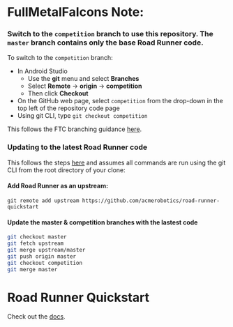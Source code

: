 # FullMetalFalcons Note:
### Switch to the `competition` branch to use this repository. The `master` branch contains only the base Road Runner code.
To switch to the `competition` branch:
* In Android Studio
  * Use the **git** menu and select **Branches**
  * Select **Remote** -> **origin** -> **competition**
  * Then click **Checkout**
* On the GitHub web page, select `competition` from the drop-down in the top left of the repository code page
* Using git CLI, type `git checkout competition`

This follows the FTC branching guidance [here](https://ftc-docs.firstinspires.org/en/latest/programming_resources/tutorial_specific/android_studio/fork_and_clone_github_repository/Fork-and-Clone-From-GitHub.html).

### Updating to the latest Road Runner code
This follows the steps [here](https://ftc-docs.firstinspires.org/en/latest/programming_resources/tutorial_specific/android_studio/fork_and_clone_github_repository/Fork-and-Clone-From-GitHub.html?highlight=fork#updating-the-sdk-to-the-latest-version) and assumes all commands are run using the git CLI from the root directory of your clone:

#### Add Road Runner as an upstream:

`git remote add upstream https://github.com/acmerobotics/road-runner-quickstart`

#### Update the master & competition branches with the lastest code

```bash
git checkout master
git fetch upstream
git merge upstream/master
git push origin master
git checkout competition
git merge master
```

# Road Runner Quickstart

Check out the [docs](https://rr.brott.dev/docs/v1-0/tuning/).

